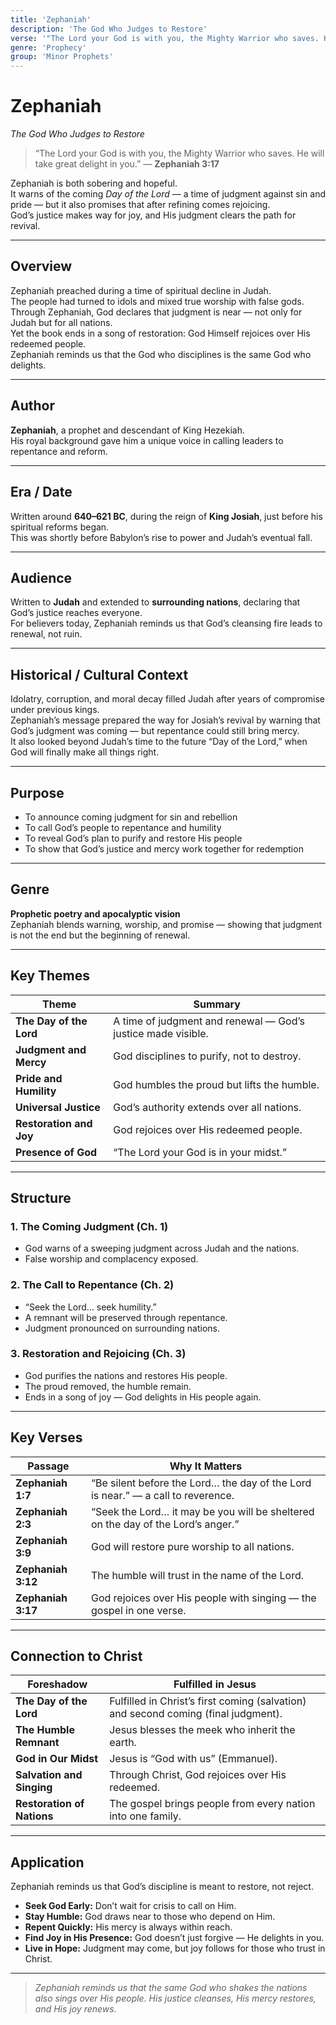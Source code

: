 ```yaml
---
title: 'Zephaniah'
description: 'The God Who Judges to Restore'
verse: '"The Lord your God is with you, the Mighty Warrior who saves. He will take great delight in you." — Zephaniah 3:17'
genre: 'Prophecy'
group: 'Minor Prophets'
---
```


# Zephaniah  
*The God Who Judges to Restore*

> “The Lord your God is with you, the Mighty Warrior who saves. He will take great delight in you.” — **Zephaniah 3:17**

Zephaniah is both sobering and hopeful.  
It warns of the coming *Day of the Lord* — a time of judgment against sin and pride — but it also promises that after refining comes rejoicing.  
God’s justice makes way for joy, and His judgment clears the path for revival.

---

## Overview  
Zephaniah preached during a time of spiritual decline in Judah.  
The people had turned to idols and mixed true worship with false gods.  
Through Zephaniah, God declares that judgment is near — not only for Judah but for all nations.  
Yet the book ends in a song of restoration: God Himself rejoices over His redeemed people.  
Zephaniah reminds us that the God who disciplines is the same God who delights.

---

## Author  
**Zephaniah**, a prophet and descendant of King Hezekiah.  
His royal background gave him a unique voice in calling leaders to repentance and reform.

---

## Era / Date  
Written around **640–621 BC**, during the reign of **King Josiah**, just before his spiritual reforms began.  
This was shortly before Babylon’s rise to power and Judah’s eventual fall.

---

## Audience  
Written to **Judah** and extended to **surrounding nations**, declaring that God’s justice reaches everyone.  
For believers today, Zephaniah reminds us that God’s cleansing fire leads to renewal, not ruin.

---

## Historical / Cultural Context  
Idolatry, corruption, and moral decay filled Judah after years of compromise under previous kings.  
Zephaniah’s message prepared the way for Josiah’s revival by warning that God’s judgment was coming — but repentance could still bring mercy.  
It also looked beyond Judah’s time to the future “Day of the Lord,” when God will finally make all things right.

---

## Purpose  
- To announce coming judgment for sin and rebellion  
- To call God’s people to repentance and humility  
- To reveal God’s plan to purify and restore His people  
- To show that God’s justice and mercy work together for redemption  

---

## Genre  
**Prophetic poetry and apocalyptic vision**  
Zephaniah blends warning, worship, and promise — showing that judgment is not the end but the beginning of renewal.

---

## Key Themes  

| Theme | Summary |
|-------|----------|
| **The Day of the Lord** | A time of judgment and renewal — God’s justice made visible. |
| **Judgment and Mercy** | God disciplines to purify, not to destroy. |
| **Pride and Humility** | God humbles the proud but lifts the humble. |
| **Universal Justice** | God’s authority extends over all nations. |
| **Restoration and Joy** | God rejoices over His redeemed people. |
| **Presence of God** | “The Lord your God is in your midst.” |

---

## Structure  

### 1. The Coming Judgment (Ch. 1)
- God warns of a sweeping judgment across Judah and the nations.  
- False worship and complacency exposed.  

### 2. The Call to Repentance (Ch. 2)
- “Seek the Lord… seek humility.”  
- A remnant will be preserved through repentance.  
- Judgment pronounced on surrounding nations.  

### 3. Restoration and Rejoicing (Ch. 3)
- God purifies the nations and restores His people.  
- The proud removed, the humble remain.  
- Ends in a song of joy — God delights in His people again.  

---

## Key Verses  

| Passage | Why It Matters |
|----------|----------------|
| **Zephaniah 1:7** | “Be silent before the Lord… the day of the Lord is near.” — a call to reverence. |
| **Zephaniah 2:3** | “Seek the Lord… it may be you will be sheltered on the day of the Lord’s anger.” |
| **Zephaniah 3:9** | God will restore pure worship to all nations. |
| **Zephaniah 3:12** | The humble will trust in the name of the Lord. |
| **Zephaniah 3:17** | God rejoices over His people with singing — the gospel in one verse. |

---

## Connection to Christ  

| Foreshadow | Fulfilled in Jesus |
|-------------|-------------------|
| **The Day of the Lord** | Fulfilled in Christ’s first coming (salvation) and second coming (final judgment). |
| **The Humble Remnant** | Jesus blesses the meek who inherit the earth. |
| **God in Our Midst** | Jesus is “God with us” (Emmanuel). |
| **Salvation and Singing** | Through Christ, God rejoices over His redeemed. |
| **Restoration of Nations** | The gospel brings people from every nation into one family. |

---

## Application  
Zephaniah reminds us that God’s discipline is meant to restore, not reject.  
- **Seek God Early:** Don’t wait for crisis to call on Him.  
- **Stay Humble:** God draws near to those who depend on Him.  
- **Repent Quickly:** His mercy is always within reach.  
- **Find Joy in His Presence:** God doesn’t just forgive — He delights in you.  
- **Live in Hope:** Judgment may come, but joy follows for those who trust in Christ.  

---

> *Zephaniah reminds us that the same God who shakes the nations also sings over His people. His justice cleanses, His mercy restores, and His joy renews.*
